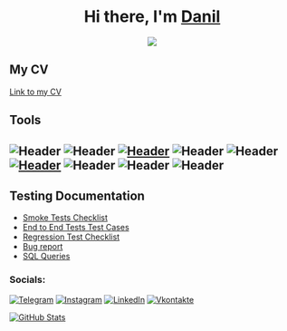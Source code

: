 <h1 align="center">Hi there, I'm <a href="https://t.me/Dchistikov" target="_blank">Danil</a> </h1>
<p align="center">
  <img src="https://readme-typing-svg.demolab.com/?lines=QA+Enginner;You+want+to+offer+me+a+ job?;QA+Engineer;You+want+to+offer+me+a+ job?&font=Fira%20Code&center=true&width=380&height=50&duration=4000&pause=1000">
</p>

## My CV
[Link to my CV](https://disk.yandex.ru/i/4h0XJA4FwTUbEw)

## Tools
![Header](https://img.shields.io/badge/Jira-090909?style=for-the-badge&logo=jira&logoColor=136be1)
![Header](https://img.shields.io/badge/Postman-090909?style=for-the-badge&logo=postman&logoColor=f76935)
[![Header](https://img.shields.io/badge/Github-090909?style=for-the-badge&logo=github&logoColor=8cc4d7)](https://github.com/Dchistikov?tab=repositories)
![Header](https://img.shields.io/badge/Figma-090909?style=for-the-badge&logo=figma&logoColor=7d5fa6)
![Header](https://img.shields.io/badge/Jenkins-090909?style=for-the-badge&logo=jenkins&logoColor=f7f7f7)
[![Header](https://img.shields.io/badge/MySQL-090909?style=for-the-badge&logo=mysql&logoColor=00618a)](https://github.com/Dchistikov/SQL)
![Header](https://img.shields.io/badge/DevTools-090909?style=for-the-badge&logo=googlechrome&logoColor=2674f2)
![Header](https://img.shields.io/badge/CharlesProxy-090909?style=for-the-badge&logo=charlesproxy&logoColor=8cc4d7)
![Header](https://img.shields.io/badge/Git-090909?style=for-the-badge&logo=git&logoColor=8cc4d7)
-


## Testing Documentation
- [Smoke Tests Checklist](https://github.com/Dchistikov/CheckLists)
- [End to End Tests Test Cases](https://github.com/Dchistikov/CheckLists)
- [Regression Test Checklist](https://github.com/Dchistikov/CheckLists)
- [Bug report](https://github.com/Dchistikov/Bag-Reports)
- [SQL Queries](https://github.com/Dchistikov/SQL)


### Socials:
[![Telegram](https://img.shields.io/badge/-Telegram-090909?style=for-the-badge&logo=telegram&logoColor=27A0D9)](https://t.me/Dchistikov)
[![Instagram](https://img.shields.io/badge/-Instagram-090909?style=for-the-badge&logo=instagram&logoColor=B4068E)](https://www.instagram.com/danielchistikov_/)
[![LinkedIn](https://img.shields.io/badge/-LinkedIn-090909?style=for-the-badge&logo=linkedin&logoColor=007BB6)]()
[![Vkontakte](https://img.shields.io/badge/-Vkontakte-090909?style=for-the-badge&logo=Vk&logoColor=4F7DB3)](https://vk.com/dchistikov)
 

[![GitHub Stats](https://github-readme-stats.vercel.app/api?username=Dchistikov)](https://github.com/anuraghazra/github-readme-stats) 

